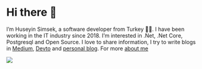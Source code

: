 # Hi there 👋

I’m Huseyin Simsek, a software developer from Turkey 👨‍💻. I have been working in the IT industry since 2018. I’m interested in .Net, .Net Core, Postgresql and Open Source. I love to share information, I try to write blogs in [Medium](https://medium.com/@huseyinsimsekk), [Devto](https://dev.to/huseyinsimsek) and [personal blog](https://simsekhuseyin.com/). For more [about me](https://simsekhuseyin.com/about/) 



<a href="https://github.com/huseyinsimsekk/github-readme-stats">
  <img align="center" src="https://github-readme-stats.vercel.app/api?username=huseyinsimsekk&theme=blueberry&show_icons=true" />
</a>
